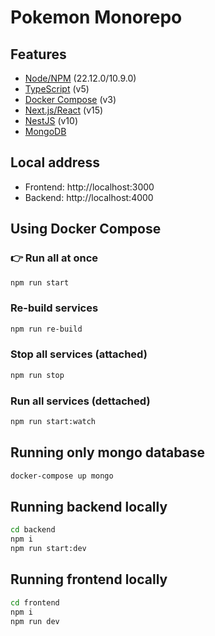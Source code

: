 # Pokemon Monorepo

## Features

- [Node/NPM](https://nodejs.org/es) (22.12.0/10.9.0)
- [TypeScript](https://www.typescriptlang.org/) (v5)
- [Docker Compose](https://docs.docker.com/compose/gettingstarted/) (v3)
- [Next.js/React](https://nextjs.org/) (v15)
- [NestJS](https://docs.nestjs.com/) (v10)
- [MongoDB](https://hub.docker.com/_/mongo)

## Local address
 - Frontend: http://localhost:3000
 - Backend: http://localhost:4000

## Using Docker Compose

### 👉 Run all at once
```bash
npm run start
```

### Re-build services
```bash
npm run re-build
```

### Stop all services (attached)
```bash
npm run stop
```

### Run all services (dettached)
```bash
npm run start:watch
```

## Running only mongo database
```bash
docker-compose up mongo
```

## Running backend locally
```bash
cd backend
npm i
npm run start:dev
```

## Running frontend locally
```bash
cd frontend
npm i
npm run dev
```